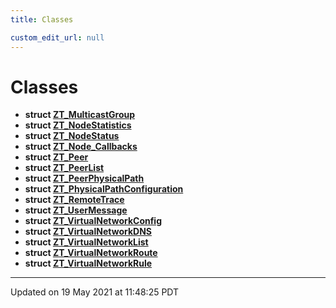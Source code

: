 ```yaml
---
title: Classes

custom_edit_url: null
---
```


# Classes




* **struct [ZT_MulticastGroup](/autogen/libztcore/classes/struct_z_t___multicast_group.md)** 
* **struct [ZT_NodeStatistics](/autogen/libztcore/classes/struct_z_t___node_statistics.md)** 
* **struct [ZT_NodeStatus](/autogen/libztcore/classes/struct_z_t___node_status.md)** 
* **struct [ZT_Node_Callbacks](/autogen/libztcore/classes/struct_z_t___node___callbacks.md)** 
* **struct [ZT_Peer](/autogen/libztcore/classes/struct_z_t___peer.md)** 
* **struct [ZT_PeerList](/autogen/libztcore/classes/struct_z_t___peer_list.md)** 
* **struct [ZT_PeerPhysicalPath](/autogen/libztcore/classes/struct_z_t___peer_physical_path.md)** 
* **struct [ZT_PhysicalPathConfiguration](/autogen/libztcore/classes/struct_z_t___physical_path_configuration.md)** 
* **struct [ZT_RemoteTrace](/autogen/libztcore/classes/struct_z_t___remote_trace.md)** 
* **struct [ZT_UserMessage](/autogen/libztcore/classes/struct_z_t___user_message.md)** 
* **struct [ZT_VirtualNetworkConfig](/autogen/libztcore/classes/struct_z_t___virtual_network_config.md)** 
* **struct [ZT_VirtualNetworkDNS](/autogen/libztcore/classes/struct_z_t___virtual_network_d_n_s.md)** 
* **struct [ZT_VirtualNetworkList](/autogen/libztcore/classes/struct_z_t___virtual_network_list.md)** 
* **struct [ZT_VirtualNetworkRoute](/autogen/libztcore/classes/struct_z_t___virtual_network_route.md)** 
* **struct [ZT_VirtualNetworkRule](/autogen/libztcore/classes/struct_z_t___virtual_network_rule.md)** 



-------------------------------

Updated on 19 May 2021 at 11:48:25 PDT
